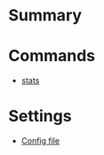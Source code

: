 # Summary

# Commands

- [stats](./stats/stats.md)

# Settings

- [Config file](./config/config.md)
